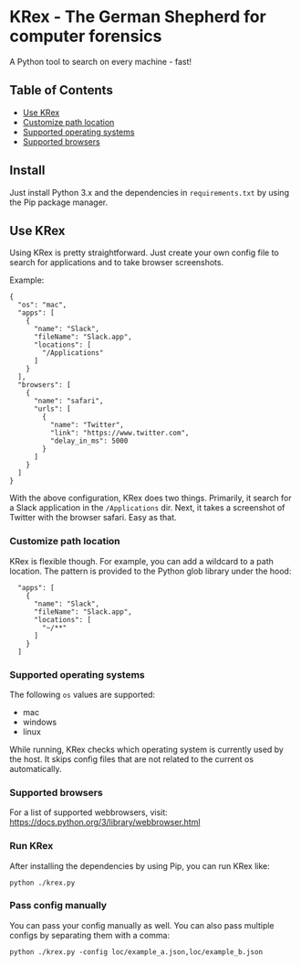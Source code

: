 # KRex - The German Shepherd for computer forensics
A Python tool to search on every machine - fast! 

## Table of Contents
- [Use KRex](#use-krex)
- [Customize path location](#customize-path-location)
- [Supported operating systems](#supported-browsers)
- [Supported browsers](#supported-browsers)

## Install
Just install Python 3.x and the dependencies in `requirements.txt` by using the Pip package manager.

## Use KRex
Using KRex is pretty straightforward. Just create your own config file to search for applications and to take browser screenshots.

Example:
```
{
  "os": "mac",
  "apps": [
    {
      "name": "Slack",
      "fileName": "Slack.app",
      "locations": [
        "/Applications"
      ]
    }
  ],
  "browsers": [
    {
      "name": "safari",
      "urls": [
        {
          "name": "Twitter",
          "link": "https://www.twitter.com",
          "delay_in_ms": 5000
        }
      ]
    }
  ]
}
```

With the above configuration, KRex does two things. Primarily, it search for a Slack application in the `/Applications` dir. Next, it takes
a screenshot of Twitter with the browser safari. Easy as that.

### Customize path location
KRex is flexible though. For example, you can add a wildcard to a path location. The pattern is provided to the
Python glob library under the hood:

```
  "apps": [
    {
      "name": "Slack",
      "fileName": "Slack.app",
      "locations": [
        "~/**"
      ]
    }
  ]
```

### Supported operating systems
The following `os` values are supported:
- mac
- windows
- linux

While running, KRex checks which operating system is currently used by the host. It skips config files that are not related
to the current os automatically.

### Supported browsers
For a list of supported webbrowsers, visit: https://docs.python.org/3/library/webbrowser.html

### Run KRex
After installing the dependencies by using Pip, you can run KRex like:
```
python ./krex.py
```

### Pass config manually
You can pass your config manually as well. You can also pass multiple configs by separating them with a comma:
```
python ./krex.py -config loc/example_a.json,loc/example_b.json
```